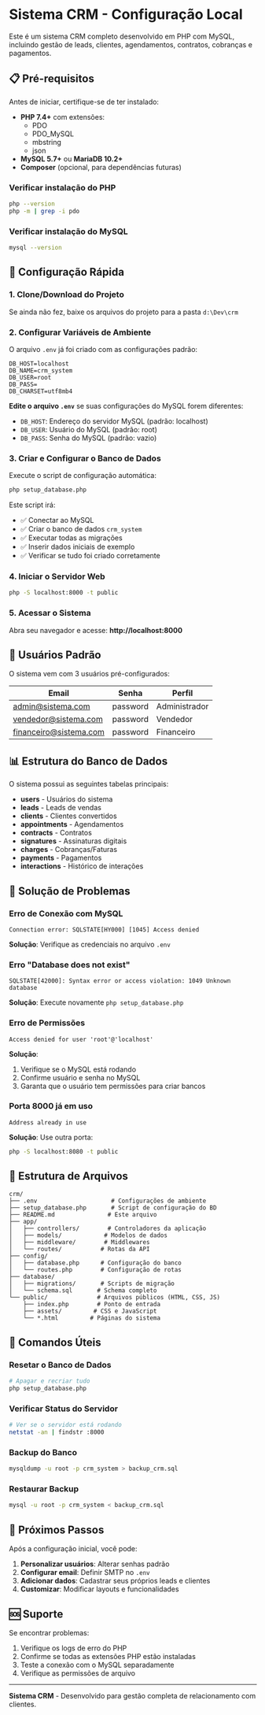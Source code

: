 # Sistema CRM - Configuração Local

Este é um sistema CRM completo desenvolvido em PHP com MySQL, incluindo gestão de leads, clientes, agendamentos, contratos, cobranças e pagamentos.

## 📋 Pré-requisitos

Antes de iniciar, certifique-se de ter instalado:

- **PHP 7.4+** com extensões:
  - PDO
  - PDO_MySQL
  - mbstring
  - json
- **MySQL 5.7+** ou **MariaDB 10.2+**
- **Composer** (opcional, para dependências futuras)

### Verificar instalação do PHP
```bash
php --version
php -m | grep -i pdo
```

### Verificar instalação do MySQL
```bash
mysql --version
```

## 🚀 Configuração Rápida

### 1. Clone/Download do Projeto
Se ainda não fez, baixe os arquivos do projeto para a pasta `d:\Dev\crm`

### 2. Configurar Variáveis de Ambiente
O arquivo `.env` já foi criado com as configurações padrão:

```env
DB_HOST=localhost
DB_NAME=crm_system
DB_USER=root
DB_PASS=
DB_CHARSET=utf8mb4
```

**Edite o arquivo `.env`** se suas configurações do MySQL forem diferentes:
- `DB_HOST`: Endereço do servidor MySQL (padrão: localhost)
- `DB_USER`: Usuário do MySQL (padrão: root)
- `DB_PASS`: Senha do MySQL (padrão: vazio)

### 3. Criar e Configurar o Banco de Dados
Execute o script de configuração automática:

```bash
php setup_database.php
```

Este script irá:
- ✅ Conectar ao MySQL
- ✅ Criar o banco de dados `crm_system`
- ✅ Executar todas as migrações
- ✅ Inserir dados iniciais de exemplo
- ✅ Verificar se tudo foi criado corretamente

### 4. Iniciar o Servidor Web
```bash
php -S localhost:8000 -t public
```

### 5. Acessar o Sistema
Abra seu navegador e acesse: **http://localhost:8000**

## 👥 Usuários Padrão

O sistema vem com 3 usuários pré-configurados:

| Email | Senha | Perfil |
|-------|-------|--------|
| admin@sistema.com | password | Administrador |
| vendedor@sistema.com | password | Vendedor |
| financeiro@sistema.com | password | Financeiro |

## 📊 Estrutura do Banco de Dados

O sistema possui as seguintes tabelas principais:

- **users** - Usuários do sistema
- **leads** - Leads de vendas
- **clients** - Clientes convertidos
- **appointments** - Agendamentos
- **contracts** - Contratos
- **signatures** - Assinaturas digitais
- **charges** - Cobranças/Faturas
- **payments** - Pagamentos
- **interactions** - Histórico de interações

## 🔧 Solução de Problemas

### Erro de Conexão com MySQL
```
Connection error: SQLSTATE[HY000] [1045] Access denied
```
**Solução**: Verifique as credenciais no arquivo `.env`

### Erro "Database does not exist"
```
SQLSTATE[42000]: Syntax error or access violation: 1049 Unknown database
```
**Solução**: Execute novamente `php setup_database.php`

### Erro de Permissões
```
Access denied for user 'root'@'localhost'
```
**Solução**: 
1. Verifique se o MySQL está rodando
2. Confirme usuário e senha no MySQL
3. Garanta que o usuário tem permissões para criar bancos

### Porta 8000 já em uso
```
Address already in use
```
**Solução**: Use outra porta:
```bash
php -S localhost:8080 -t public
```

## 📁 Estrutura de Arquivos

```
crm/
├── .env                     # Configurações de ambiente
├── setup_database.php       # Script de configuração do BD
├── README.md               # Este arquivo
├── app/
│   ├── controllers/        # Controladores da aplicação
│   ├── models/            # Modelos de dados
│   ├── middleware/        # Middlewares
│   └── routes/           # Rotas da API
├── config/
│   ├── database.php      # Configuração do banco
│   └── routes.php        # Configuração de rotas
├── database/
│   ├── migrations/       # Scripts de migração
│   └── schema.sql       # Schema completo
└── public/              # Arquivos públicos (HTML, CSS, JS)
    ├── index.php        # Ponto de entrada
    ├── assets/         # CSS e JavaScript
    └── *.html         # Páginas do sistema
```

## 🔄 Comandos Úteis

### Resetar o Banco de Dados
```bash
# Apagar e recriar tudo
php setup_database.php
```

### Verificar Status do Servidor
```bash
# Ver se o servidor está rodando
netstat -an | findstr :8000
```

### Backup do Banco
```bash
mysqldump -u root -p crm_system > backup_crm.sql
```

### Restaurar Backup
```bash
mysql -u root -p crm_system < backup_crm.sql
```

## 📝 Próximos Passos

Após a configuração inicial, você pode:

1. **Personalizar usuários**: Alterar senhas padrão
2. **Configurar email**: Definir SMTP no `.env`
3. **Adicionar dados**: Cadastrar seus próprios leads e clientes
4. **Customizar**: Modificar layouts e funcionalidades

## 🆘 Suporte

Se encontrar problemas:

1. Verifique os logs de erro do PHP
2. Confirme se todas as extensões PHP estão instaladas
3. Teste a conexão com o MySQL separadamente
4. Verifique as permissões de arquivo

---

**Sistema CRM** - Desenvolvido para gestão completa de relacionamento com clientes.